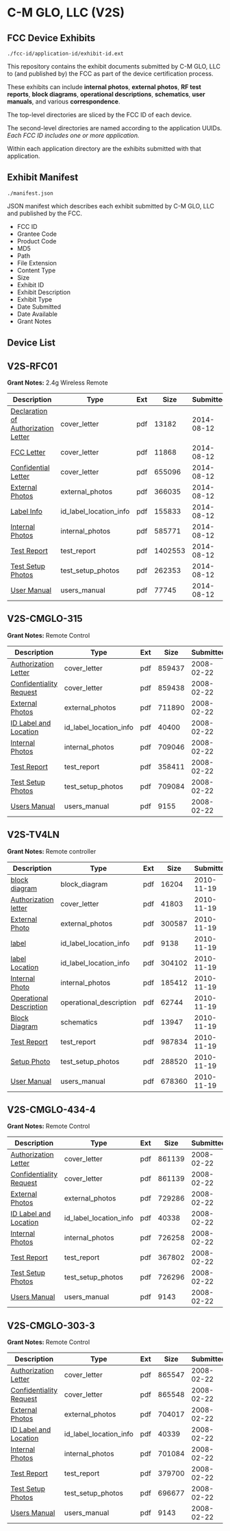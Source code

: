 # C-M GLO, LLC (V2S)
## FCC Device Exhibits

```
./fcc-id/application-id/exhibit-id.ext
```

This repository contains the exhibit documents submitted by C-M GLO, LLC to (and published by) the FCC as part of the device certification process.

These exhibits can include **internal photos**, **external photos**, **RF test reports**, **block diagrams**, **operational descriptions**, **schematics**, **user manuals**, and various **correspondence**.

The top-level directories are sliced by the FCC ID of each device.

The second-level directories are named according to the application UUIDs. *Each FCC ID includes one or more application.*

Within each application directory are the exhibits submitted with that application. 

## Exhibit Manifest

```
./manifest.json
```

JSON manifest which describes each exhibit submitted by C-M GLO, LLC and published by the FCC.

- FCC ID
- Grantee Code
- Product Code
- MD5
- Path
- File Extension
- Content Type
- Size
- Exhibit ID
- Exhibit Description
- Exhibit Type
- Date Submitted
- Date Available
- Grant Notes

## Device List
## V2S-RFC01
**Grant Notes:** 2.4g Wireless Remote

| Description | Type | Ext | Size | Submitted | Available |
| ----------- | ---- | --- | ---- | --------- | --------- |
| [Declaration of Authorization Letter](V2S-RFC01/dbaa8938c198a57b978b7a7233ba5b61/2355058.pdf) | cover_letter | pdf | 13182 | 2014-08-12 | 2014-08-12 |
| [FCC Letter](V2S-RFC01/dbaa8938c198a57b978b7a7233ba5b61/2355059.pdf) | cover_letter | pdf | 11868 | 2014-08-12 | 2014-08-12 |
| [Confidential Letter](V2S-RFC01/dbaa8938c198a57b978b7a7233ba5b61/2355060.pdf) | cover_letter | pdf | 655096 | 2014-08-12 | 2014-08-12 |
| [External Photos](V2S-RFC01/dbaa8938c198a57b978b7a7233ba5b61/2355062.pdf) | external_photos | pdf | 366035 | 2014-08-12 | 2014-08-12 |
| [Label Info](V2S-RFC01/dbaa8938c198a57b978b7a7233ba5b61/2355064.pdf) | id_label_location_info | pdf | 155833 | 2014-08-12 | 2014-08-12 |
| [Internal Photos](V2S-RFC01/dbaa8938c198a57b978b7a7233ba5b61/2355063.pdf) | internal_photos | pdf | 585771 | 2014-08-12 | 2014-08-12 |
| [Test Report](V2S-RFC01/dbaa8938c198a57b978b7a7233ba5b61/2355057.pdf) | test_report | pdf | 1402553 | 2014-08-12 | 2014-08-12 |
| [Test Setup Photos](V2S-RFC01/dbaa8938c198a57b978b7a7233ba5b61/2355061.pdf) | test_setup_photos | pdf | 262353 | 2014-08-12 | 2014-08-12 |
| [User Manual](V2S-RFC01/dbaa8938c198a57b978b7a7233ba5b61/2355065.pdf) | users_manual | pdf | 77745 | 2014-08-12 | 2014-08-12 |
## V2S-CMGLO-315
**Grant Notes:** Remote Control

| Description | Type | Ext | Size | Submitted | Available |
| ----------- | ---- | --- | ---- | --------- | --------- |
| [Authorization Letter](V2S-CMGLO-315/1446f70961cfdcb07aea6605dea99fd6/905097.pdf) | cover_letter | pdf | 859437 | 2008-02-22 | 2008-02-22 |
| [Confidentiality Request](V2S-CMGLO-315/1446f70961cfdcb07aea6605dea99fd6/905098.pdf) | cover_letter | pdf | 859438 | 2008-02-22 | 2008-02-22 |
| [External Photos](V2S-CMGLO-315/1446f70961cfdcb07aea6605dea99fd6/905100.pdf) | external_photos | pdf | 711890 | 2008-02-22 | 2008-02-22 |
| [ID Label and Location](V2S-CMGLO-315/1446f70961cfdcb07aea6605dea99fd6/905101.pdf) | id_label_location_info | pdf | 40400 | 2008-02-22 | 2008-02-22 |
| [Internal Photos](V2S-CMGLO-315/1446f70961cfdcb07aea6605dea99fd6/905102.pdf) | internal_photos | pdf | 709046 | 2008-02-22 | 2008-02-22 |
| [Test Report](V2S-CMGLO-315/1446f70961cfdcb07aea6605dea99fd6/905105.pdf) | test_report | pdf | 358411 | 2008-02-22 | 2008-02-22 |
| [Test Setup Photos](V2S-CMGLO-315/1446f70961cfdcb07aea6605dea99fd6/905106.pdf) | test_setup_photos | pdf | 709084 | 2008-02-22 | 2008-02-22 |
| [Users Manual](V2S-CMGLO-315/1446f70961cfdcb07aea6605dea99fd6/905107.pdf) | users_manual | pdf | 9155 | 2008-02-22 | 2008-02-22 |
## V2S-TV4LN
**Grant Notes:** Remote controller

| Description | Type | Ext | Size | Submitted | Available |
| ----------- | ---- | --- | ---- | --------- | --------- |
| [block diagram](V2S-TV4LN/f51955cda1190073068073b7e0ead6d5/1379324.pdf) | block_diagram | pdf | 16204 | 2010-11-19 | 2010-11-19 |
| [Authorization letter](V2S-TV4LN/f51955cda1190073068073b7e0ead6d5/1379323.pdf) | cover_letter | pdf | 41803 | 2010-11-19 | 2010-11-19 |
| [External Photo](V2S-TV4LN/f51955cda1190073068073b7e0ead6d5/1379327.pdf) | external_photos | pdf | 300587 | 2010-11-19 | 2010-11-19 |
| [label](V2S-TV4LN/f51955cda1190073068073b7e0ead6d5/1379328.pdf) | id_label_location_info | pdf | 9138 | 2010-11-19 | 2010-11-19 |
| [label Location](V2S-TV4LN/f51955cda1190073068073b7e0ead6d5/1379329.pdf) | id_label_location_info | pdf | 304102 | 2010-11-19 | 2010-11-19 |
| [Internal Photo](V2S-TV4LN/f51955cda1190073068073b7e0ead6d5/1379330.pdf) | internal_photos | pdf | 185412 | 2010-11-19 | 2010-11-19 |
| [Operational Description](V2S-TV4LN/f51955cda1190073068073b7e0ead6d5/1379325.pdf) | operational_description | pdf | 62744 | 2010-11-19 | 2010-11-19 |
| [Block Diagram](V2S-TV4LN/f51955cda1190073068073b7e0ead6d5/1379326.pdf) | schematics | pdf | 13947 | 2010-11-19 | 2010-11-19 |
| [Test Report](V2S-TV4LN/f51955cda1190073068073b7e0ead6d5/1379331.pdf) | test_report | pdf | 987834 | 2010-11-19 | 2010-11-19 |
| [Setup Photo](V2S-TV4LN/f51955cda1190073068073b7e0ead6d5/1379332.pdf) | test_setup_photos | pdf | 288520 | 2010-11-19 | 2010-11-19 |
| [User Manual](V2S-TV4LN/f51955cda1190073068073b7e0ead6d5/1379333.pdf) | users_manual | pdf | 678360 | 2010-11-19 | 2010-11-19 |
## V2S-CMGLO-434-4
**Grant Notes:** Remote Control

| Description | Type | Ext | Size | Submitted | Available |
| ----------- | ---- | --- | ---- | --------- | --------- |
| [Authorization Letter](V2S-CMGLO-434-4/7279d83e2eb20755ede6ab1005704ab1/905076.pdf) | cover_letter | pdf | 861139 | 2008-02-22 | 2008-02-22 |
| [Confidentiality Request](V2S-CMGLO-434-4/7279d83e2eb20755ede6ab1005704ab1/905077.pdf) | cover_letter | pdf | 861139 | 2008-02-22 | 2008-02-22 |
| [External Photos](V2S-CMGLO-434-4/7279d83e2eb20755ede6ab1005704ab1/905079.pdf) | external_photos | pdf | 729286 | 2008-02-22 | 2008-02-22 |
| [ID Label and Location](V2S-CMGLO-434-4/7279d83e2eb20755ede6ab1005704ab1/905080.pdf) | id_label_location_info | pdf | 40338 | 2008-02-22 | 2008-02-22 |
| [Internal Photos](V2S-CMGLO-434-4/7279d83e2eb20755ede6ab1005704ab1/905081.pdf) | internal_photos | pdf | 726258 | 2008-02-22 | 2008-02-22 |
| [Test Report](V2S-CMGLO-434-4/7279d83e2eb20755ede6ab1005704ab1/905084.pdf) | test_report | pdf | 367802 | 2008-02-22 | 2008-02-22 |
| [Test Setup Photos](V2S-CMGLO-434-4/7279d83e2eb20755ede6ab1005704ab1/905085.pdf) | test_setup_photos | pdf | 726296 | 2008-02-22 | 2008-02-22 |
| [Users Manual](V2S-CMGLO-434-4/7279d83e2eb20755ede6ab1005704ab1/905086.pdf) | users_manual | pdf | 9143 | 2008-02-22 | 2008-02-22 |
## V2S-CMGLO-303-3
**Grant Notes:** Remote Control

| Description | Type | Ext | Size | Submitted | Available |
| ----------- | ---- | --- | ---- | --------- | --------- |
| [Authorization Letter](V2S-CMGLO-303-3/422e9e9213bce187e87ce89c49152f57/905108.pdf) | cover_letter | pdf | 865547 | 2008-02-22 | 2008-02-22 |
| [Confidentiality Request](V2S-CMGLO-303-3/422e9e9213bce187e87ce89c49152f57/905109.pdf) | cover_letter | pdf | 865548 | 2008-02-22 | 2008-02-22 |
| [External Photos](V2S-CMGLO-303-3/422e9e9213bce187e87ce89c49152f57/905111.pdf) | external_photos | pdf | 704017 | 2008-02-22 | 2008-02-22 |
| [ID Label and Location](V2S-CMGLO-303-3/422e9e9213bce187e87ce89c49152f57/905112.pdf) | id_label_location_info | pdf | 40339 | 2008-02-22 | 2008-02-22 |
| [Internal Photos](V2S-CMGLO-303-3/422e9e9213bce187e87ce89c49152f57/905113.pdf) | internal_photos | pdf | 701084 | 2008-02-22 | 2008-02-22 |
| [Test Report](V2S-CMGLO-303-3/422e9e9213bce187e87ce89c49152f57/905116.pdf) | test_report | pdf | 379700 | 2008-02-22 | 2008-02-22 |
| [Test Setup Photos](V2S-CMGLO-303-3/422e9e9213bce187e87ce89c49152f57/905117.pdf) | test_setup_photos | pdf | 696677 | 2008-02-22 | 2008-02-22 |
| [Users Manual](V2S-CMGLO-303-3/422e9e9213bce187e87ce89c49152f57/905118.pdf) | users_manual | pdf | 9143 | 2008-02-22 | 2008-02-22 |
